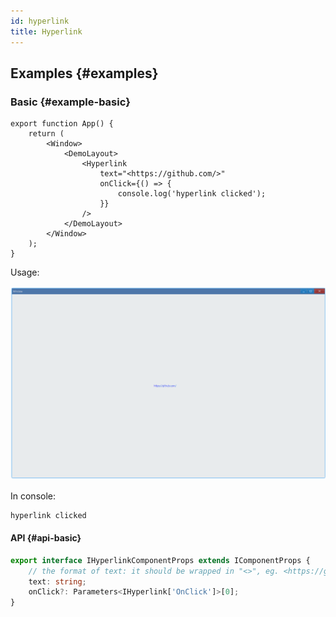 ```yaml
---
id: hyperlink
title: Hyperlink
---
```


## Examples {#examples}

### Basic {#example-basic}

```tsx
export function App() {
    return (
        <Window>
            <DemoLayout>
                <Hyperlink
                    text="<https://github.com/>"
                    onClick={() => {
                        console.log('hyperlink clicked');
                    }}
                />
            </DemoLayout>
        </Window>
    );
}
```

Usage:

![hyperlink basic](./assets/hyperlink-basic.gif)

In console:

```bash
hyperlink clicked
```

#### API {#api-basic}

```ts
export interface IHyperlinkComponentProps extends IComponentProps {
    // the format of text: it should be wrapped in "<>", eg. <https://github.com/>
    text: string;
    onClick?: Parameters<IHyperlink['OnClick']>[0];
}
```
